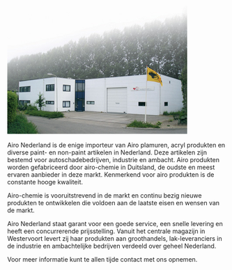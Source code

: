 ![pand_AIRO.jpg](/assets/img/pand_AIRO.jpg)

Airo Nederland is de enige importeur van Airo plamuren, acryl produkten en diverse paint- en non-paint artikelen in Nederland. Deze artikelen zijn bestemd voor autoschadebedrijven, industrie en ambacht. Airo produkten worden gefabriceerd door airo-chemie in Duitsland, de oudste en meest ervaren aanbieder in deze markt. Kenmerkend voor airo produkten is de constante hooge kwaliteit.

Airo-chemie is vooruitstrevend in de markt en continu bezig nieuwe produkten te ontwikkelen die voldoen aan de laatste eisen en wensen van de markt.

Airo Nederland staat garant voor een goede service, een snelle levering en heeft een concurrerende prijsstelling. Vanuit het centrale magazijn in Westervoort levert zij haar produkten aan groothandels, lak-leveranciers in de industrie en ambachtelijke bedrijven verdeeld over geheel Nederland.

Voor meer informatie kunt te allen tijde contact met ons opnemen.
